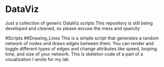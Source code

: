 # DataViz
Just a collection of generic DataViz scripts
This repository is still being developed and cleaned, so please excuse the mess and sparcity

#Scripts
##Drawing_Lines
This is a simple script that generates a random network of nodes and draws edges between them. You can render and toggle different types of edges and change attributes like speed, looping time, and size of your network. 
This is skeleton code of a part of a visualization I wrote for my lab
